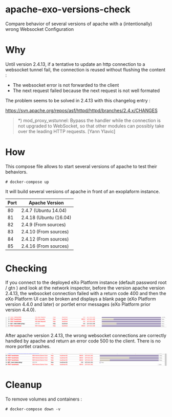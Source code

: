 # apache-exo-versions-check
Compare behavior of several versions of apache with a (intentionally) wrong Websocket Configuration

# Why

Until version 2.4.13, if a tentative to update an http connection to a websocket tunnel fail, the connection is reused without flushing the content :
* The websocket error is not forwarded to the client
* The next request failed because the next request is not well formated

The problem seems to be solved in 2.4.13 with this changelog entry :

https://svn.apache.org/repos/asf/httpd/httpd/branches/2.4.x/CHANGES

>   *) mod_proxy_wstunnel: Bypass the handler while the connection is not 
>     upgraded to WebSocket, so that other modules can possibly take over 
>     the leading HTTP requests.  [Yann Ylavic] 


# How

This compose file allows to start several versions of apache to test their behaviors.

```
# docker-compose up
```

It will build several versions of apache in front of an exoplaform instance.

| Port | Apache Version         |
|------|------------------------|
| 80   | 2.4.7 (Ubuntu 14.04)   |
| 81   | 2.4.18 (Ubuntu (16.04) |
| 82   | 2.4.9 (From sources)   |
| 83   | 2.4.10 (From sources)  |
| 84   | 2.4.12 (From sources)  |
| 85   | 2.4.16 (From sources)  |

# Checking

If you connect to the deployed eXo Platform instance (default password root / gtn ) and look at the network inspector, before the version apache version 2.4.13, the websocket connection failed with a return code 400 and 
then the eXo Platform UI can be broken and displays a blank page (eXo Platform version 4.4.0 and later) or portlet error messages (eXo Platform prior version 4.4.0). 

![before 2.4.13](img/before_2.4.13.png "Responses code before 2.4.13")

After apache version 2.4.13, the wrong websocket connections are correctly handled by apache and return an error code 500 to the client. There is no more portlet crashes.

![after 2.4.13](img/after_2.4.13.png "Responses code after 2.4.13")

# Cleanup

To remove volumes and containers :

```
# docker-compose down -v
```

